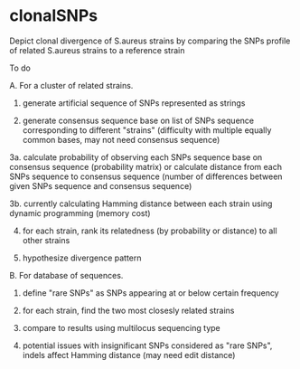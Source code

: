 clonalSNPs
==========
Depict clonal divergence of S.aureus strains by comparing the SNPs profile of related S.aureus strains to a reference strain

To do

A. For a cluster of related strains.

1. generate artificial sequence of SNPs represented as strings

2. generate consensus sequence base on list of SNPs sequence corresponding to different "strains" (difficulty with multiple equally common bases, may not need consensus sequence)

  3a. calculate probability of observing each SNPs sequence base on consensus sequence (probability matrix) or calculate distance from each SNPs sequence to consensus sequence (number of differences between given SNPs sequence and consensus sequence)

  3b. currently calculating Hamming distance between each strain using dynamic programming (memory cost)

4. for each strain, rank its relatedness (by probability or distance) to all other strains

5. hypothesize divergence pattern 

B. For database of sequences. 

1. define "rare SNPs" as SNPs appearing at or below certain frequency

2. for each strain, find the two most closesly related strains

3. compare to results using multilocus sequencing type

4. potential issues with insignificant SNPs considered as "rare SNPs", indels affect Hamming distance (may need edit distance)
